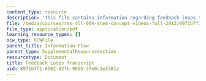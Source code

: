 ```yaml
---
content_type: resource
description: 'This file contains information regarding feedback loops transcript. '
file: /media/courses/res-tll-004-stem-concept-videos-fall-2013/8971b7f1098292fb960537e0c1e3381a_MITRES_TLL-004F13_FeeLoop.pdf
file_type: application/pdf
learning_resource_types: []
ocw_type: OCWFile
parent_title: Information Flow
parent_type: SupplementalResourceSection
resourcetype: Document
title: Feedback Loops Transcript
uid: 8971b7f1-0982-92fb-9605-37e0c1e3381a
---
```

